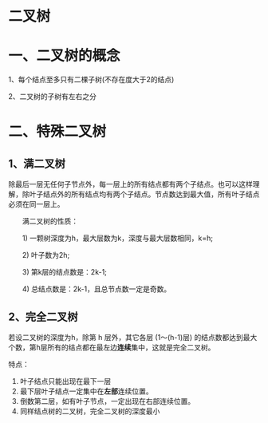 # **二叉树**

# **一、二叉树的概念**

1、每个结点至多只有二棵子树(不存在度大于2的结点)

2、二叉树的子树有左右之分

# **二、特殊二叉树**

## **1、满二叉树**

除最后一层无任何子节点外，每一层上的所有结点都有两个子结点。也可以这样理解，除叶子结点外的所有结点均有两个子结点。节点数达到最大值，所有叶子结点必须在同一层上。

　　满二叉树的性质：

　　1) 一颗树深度为h，最大层数为k，深度与最大层数相同，k=h;

　　2) 叶子数为2h;

　　3) 第k层的结点数是：2k-1;

　　4) 总结点数是：2k-1，且总节点数一定是奇数。

## **2、完全二叉树**

若设二叉树的深度为h，除第 h 层外，其它各层 (1～(h-1)层) 的结点数都达到最大个数，第h层所有的结点都在最左边**连续**集中，这就是完全二叉树。

特点：

1. 叶子结点只能出现在最下一层
2. 最下层叶子结点一定集中在**左部**连续位置。
3. 倒数第二层，如有叶子节点，一定出现在右部连续位置。
4. 同样结点树的二叉树，完全二叉树的深度最小